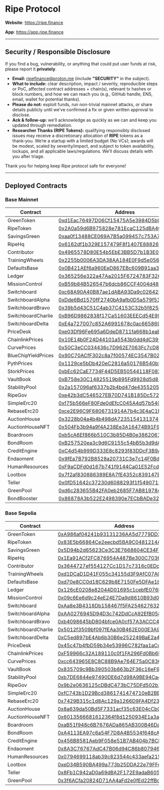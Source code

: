# Ripe Protocol

**Website**: https://ripe.finance

**App**: https://app.ripe.finance

---

## Security / Responsible Disclosure

If you find a bug, vulnerability, or anything that could put user funds at risk, please report it **privately**.

- **Email:** ripefinance@proton.me (include **"SECURITY"** in the subject).
- **What to include:** clear description, impact / severity, reproducible steps or PoC, affected contract addresses + chain(s), relevant tx hashes or block numbers, and how we can reach you (e.g., GitHub handle, ENS, email, wallet for potential thanks).
- **Please do not:** exploit funds, run non-trivial mainnet attacks, or share details publicly until we’ve confirmed a fix or given written approval to disclose.
- **Ack & follow‑up:** we’ll acknowledge as quickly as we can and keep you updated through remediation.
- **Researcher Thanks (RIPE Tokens):** qualifying responsibly disclosed issues may receive a discretionary allocation of **RIPE** tokens as a thank‑you. We’re a startup with a limited budget (No VCs); awards will be modest, scaled by severity/impact, and subject to token availability, lockups, and all applicable laws/regulations. We’ll discuss details with you after triage.

Thank you for helping keep Ripe protocol safe for everyone!

---

## Deployed Contracts

### Base Mainnet

| Contract            | Address                                                                                                               |
| ------------------- | --------------------------------------------------------------------------------------------------------------------- |
| GreenToken          | [0xd1Eac76497D06Cf15475A5e3984D5bC03de7C707](https://basescan.org/address/0xd1Eac76497D06Cf15475A5e3984D5bC03de7C707) |
| RipeToken           | [0x2A0a59d6B975828e781EcaC125dBA40d7ee5dDC0](https://basescan.org/address/0x2A0a59d6B975828e781EcaC125dBA40d7ee5dDC0) |
| SavingsGreen        | [0xaa0f13488CE069A7B5a099457c753A7CFBE04d36](https://basescan.org/address/0xaa0f13488CE069A7B5a099457c753A7CFBE04d36) |
| RipeHq              | [0x6162df1b329E157479F8f1407E888260E0EC3d2b](https://basescan.org/address/0x6162df1b329E157479F8f1407E888260E0EC3d2b) |
| Contributor         | [0x4965578D80E54b5EbE3BB5D7b1B3E0425559C1D1](https://basescan.org/address/0x4965578D80E54b5EbE3BB5D7b1B3E0425559C1D1) |
| TrainingWheels      | [0x2255b0006A3DA38AA184E0F9d5e056C2d0448065](https://basescan.org/address/0x2255b0006A3DA38AA184E0F9d5e056C2d0448065) |
| DefaultsBase        | [0x0B421AEf6a960EeD867EBc609B91aa3501115085](https://basescan.org/address/0x0B421AEf6a960EeD867EBc609B91aa3501115085) |
| Ledger              | [0x365256e322a47Aa2015F6724783F326e9B24fA47](https://basescan.org/address/0x365256e322a47Aa2015F6724783F326e9B24fA47) |
| MissionControl      | [0xB59b84B526547b6dcb86CCF4004d48E619156CF3](https://basescan.org/address/0xB59b84B526547b6dcb86CCF4004d48E619156CF3) |
| Switchboard         | [0xc68A90A40B87ae1dABA93Da9c02642F8B74030F9](https://basescan.org/address/0xc68A90A40B87ae1dABA93Da9c02642F8B74030F9) |
| SwitchboardAlpha    | [0xDde6Bd1570fF2740bA9afb0D5a579f537074B9Ea](https://basescan.org/address/0xDde6Bd1570fF2740bA9afb0D5a579f537074B9Ea) |
| SwitchboardBravo    | [0x39b5d43C51C4ab37C4153C32b5f825d10d1a83aD](https://basescan.org/address/0x39b5d43C51C4ab37C4153C32b5f825d10d1a83aD) |
| SwitchboardCharlie  | [0xB96D9862838f17Ca51603EEECd54E99f33D3461d](https://basescan.org/address/0xB96D9862838f17Ca51603EEECd54E99f33D3461d) |
| SwitchboardDelta    | [0xE4a727007c852A6991678c0ac66586998Adce6Eb](https://basescan.org/address/0xE4a727007c852A6991678c0ac66586998Adce6Eb) |
| PriceDesk           | [0xe03Df96Fe695a6DdeD8711fa668b1eaE561C7A8C](https://basescan.org/address/0xe03Df96Fe695a6DdeD8711fa668b1eaE561C7A8C) |
| ChainlinkPrices     | [0x10E14b0F24D44101a5543b0dd4dC39554dBD9761](https://basescan.org/address/0x10E14b0F24D44101a5543b0dd4dC39554dBD9761) |
| CurvePrices         | [0x50C3eCC034436c7D962E7063Fc7cD8f05A97Bbc1](https://basescan.org/address/0x50C3eCC034436c7D962E7063Fc7cD8f05A97Bbc1) |
| BlueChipYieldPrices | [0x90C70ACfF302c8a7f00574EC3547B0221f39cD28](https://basescan.org/address/0x90C70ACfF302c8a7f00574EC3547B0221f39cD28) |
| PythPrices          | [0x1129ce5bDb420eC2816a50176B540b545a137F0c](https://basescan.org/address/0x1129ce5bDb420eC2816a50176B540b545a137F0c) |
| StorkPrices         | [0xbEc62CaE7734F44D5EB50544118F08289c2BF677](https://basescan.org/address/0xbEc62CaE7734F44D5EB50544118F08289c2BF677) |
| VaultBook           | [0xB758e30C14825519b895Fd9928d5d8748A71a944](https://basescan.org/address/0xB758e30C14825519b895Fd9928d5d8748A71a944) |
| StabilityPool       | [0x2a157096af6337b2b4bd47de435520572ed5a439](https://basescan.org/address/0x2a157096af6337b2b4bd47de435520572ed5a439) |
| RipeGov             | [0xe42b3dC546527EB70D741B185Dc57226cA01839D](https://basescan.org/address/0xe42b3dC546527EB70D741B185Dc57226cA01839D) |
| SimpleErc20         | [0xf75b566eF80Fde0dEfcC045A4d57b540eb43ddfD](https://basescan.org/address/0xf75b566eF80Fde0dEfcC045A4d57b540eb43ddfD) |
| RebaseErc20         | [0xce2E96C9F6806731914A7b4c3E4aC1F296d98597](https://basescan.org/address/0xce2E96C9F6806731914A7b4c3E4aC1F296d98597) |
| AuctionHouse        | [0x3228b04a4b4b498dA7235154131374077600989F](https://basescan.org/address/0x3228b04a4b4b498dA7235154131374077600989F) |
| AuctionHouseNFT     | [0x504Fb3b94a9f4A238Ee3A16474B91F99A3f26F3A](https://basescan.org/address/0x504Fb3b94a9f4A238Ee3A16474B91F99A3f26F3A) |
| Boardroom           | [0xb5cA6Ef866b510C3b85D4B0e3862061A569412D1](https://basescan.org/address/0xb5cA6Ef866b510C3b85D4B0e3862061A569412D1) |
| BondRoom            | [0xB257520ea3c9d6C9155c54bB5b3d9dA601e2aeb4](https://basescan.org/address/0xB257520ea3c9d6C9155c54bB5b3d9dA601e2aeb4) |
| CreditEngine        | [0xC4d54b999D333E8c8293f83DDcF3B9A19B76645F](https://basescan.org/address/0xC4d54b999D333E8c8293f83DDcF3B9A19B76645F) |
| Endaoment           | [0x9fEa7B792B8528a20731C3e7c14F0Bd6F7ae9dfE](https://basescan.org/address/0x9fEa7B792B8528a20731C3e7c14F0Bd6F7ae9dfE) |
| HumanResources      | [0xF9aCDFd0d167b741f9144Ca01E52FcdE16BE108b](https://basescan.org/address/0xF9aCDFd0d167b741f9144Ca01E52FcdE16BE108b) |
| Lootbox             | [0x7f2af830886389E8A7fE4352c839147E7aa929Af](https://basescan.org/address/0x7f2af830886389E8A7fE4352c839147E7aa929Af) |
| Teller              | [0x0fD51642c37230d6088293f1f5490712078085aD](https://basescan.org/address/0x0fD51642c37230d6088293f1f5490712078085aD) |
| GreenPool           | [0xd6c283655B42FA0eb2685F7AB819784F071459dc](https://basescan.org/address/0xd6c283655B42FA0eb2685F7AB819784F071459dc) |
| BondBooster         | [0x86878A3b522E2498390e7ECbBADe32de5aa0DC9E](https://basescan.org/address/0x86878A3b522E2498390e7ECbBADe32de5aa0DC9E) |

### Base Sepolia

| Contract           | Address                                                                                                                       |
| ------------------ | ----------------------------------------------------------------------------------------------------------------------------- |
| GreenToken         | [0xA986af04241b93131236AA5d7779DD348842F26A](https://sepolia.basescan.org/address/0xA986af04241b93131236AA5d7779DD348842F26A) |
| RipeToken          | [0x83E5b66864Ce2eecbd5BA9C0481214A559B5e84c](https://sepolia.basescan.org/address/0x83E5b66864Ce2eecbd5BA9C0481214A559B5e84c) |
| SavingsGreen       | [0x5D94b2d65623Ce3C3E7668604CE34F8091307Bd1](https://sepolia.basescan.org/address/0x5D94b2d65623Ce3C3E7668604CE34F8091307Bd1) |
| RipeHq             | [0x1Ea91ACf2FC876954A487Be300C703647d575C7E](https://sepolia.basescan.org/address/0x1Ea91ACf2FC876954A487Be300C703647d575C7E) |
| Contributor        | [0x3644727ef554127Cc1D17c7316c0EDce86B78065](https://sepolia.basescan.org/address/0x3644727ef554127Cc1D17c7316c0EDce86B78065) |
| TrainingWheels     | [0xd1DCaD1D41F055c34155d3F9AfC07AC558E173B5](https://sepolia.basescan.org/address/0xd1DCaD1D41F055c34155d3F9AfC07AC558E173B5) |
| DefaultsBase       | [0xd70e8CC0d18C629b8E7150Fe5DFAe1bCc9697743](https://sepolia.basescan.org/address/0xd70e8CC0d18C629b8E7150Fe5DFAe1bCc9697743) |
| Ledger             | [0x126cE0208e82044D01695c1cebfE076B6F4BD394](https://sepolia.basescan.org/address/0x126cE0208e82044D01695c1cebfE076B6F4BD394) |
| MissionControl     | [0x09c6Ee6d9c24eE24E7Da9d8610B93d0DAb11ba8B](https://sepolia.basescan.org/address/0x09c6Ee6d9c24eE24E7Da9d8610B93d0DAb11ba8B) |
| Switchboard        | [0xAa8e3B4318Db158467f5FA254627632c3E0Adb8f](https://sepolia.basescan.org/address/0xAa8e3B4318Db158467f5FA254627632c3E0Adb8f) |
| SwitchboardAlpha   | [0xAA0276945D94D3c742DdCcA92EfB0588CC17b3f6](https://sepolia.basescan.org/address/0xAA0276945D94D3c742DdCcA92EfB0588CC17b3f6) |
| SwitchboardBravo   | [0xb4098645bD804bfce0A0cf57A3ACCC45eF59245f](https://sepolia.basescan.org/address/0xb4098645bD804bfce0A0cf57A3ACCC45eF59245f) |
| SwitchboardCharlie | [0x5012f3509bf097fEAa30B462E000E3A9cc9dEb08](https://sepolia.basescan.org/address/0x5012f3509bf097fEAa30B462E000E3A9cc9dEb08) |
| SwitchboardDelta   | [0xC5ed897bE4Ab6b30B6e252249BaE2a4B86A08eDA](https://sepolia.basescan.org/address/0xC5ed897bE4Ab6b30B6e252249BaE2a4B86A08eDA) |
| PriceDesk          | [0x45c47b4fbD59b34e53996C782faa1aCc5E128872](https://sepolia.basescan.org/address/0x45c47b4fbD59b34e53996C782faa1aCc5E128872) |
| ChainlinkPrices    | [0xF59966c32A189110c0f1FA296Fd0Bb6D848824Ff](https://sepolia.basescan.org/address/0xF59966c32A189110c0f1FA296Fd0Bb6D848824Ff) |
| CurvePrices        | [0xcc643965E8C8C88B9Ae764E75a0C836EcC8689e8](https://sepolia.basescan.org/address/0xcc643965E8C8C88B9Ae764E75a0C836EcC8689e8) |
| VaultBook          | [0x835709c9Bb390503b863b2F36c16eF9ca5f958Ec](https://sepolia.basescan.org/address/0x835709c9Bb390503b863b2F36c16eF9ca5f958Ec) |
| StabilityPool      | [0xb7DE6844e97490DE6d7d98A9BE94Ca4809724b01](https://sepolia.basescan.org/address/0xb7DE6844e97490DE6d7d98A9BE94Ca4809724b01) |
| RipeGov            | [0x9b2e0636125cDBdC473bC75DFd502b1642B68ab1](https://sepolia.basescan.org/address/0x9b2e0636125cDBdC473bC75DFd502b1642B68ab1) |
| SimpleErc20        | [0xfC743b1D29Bcd3861741474710eB2BB7CFfF1fd7](https://sepolia.basescan.org/address/0xfC743b1D29Bcd3861741474710eB2BB7CFfF1fd7) |
| RebaseErc20        | [0x7429B315c1d8Ac129a1266D9FA4Df23F4CcF5052](https://sepolia.basescan.org/address/0x7429B315c1d8Ac129a1266D9FA4Df23F4CcF5052) |
| AuctionHouse       | [0x8a639da50Bd5F7331acf35c63E04cCb093F7d6D1](https://sepolia.basescan.org/address/0x8a639da50Bd5F7331acf35c63E04cCb093F7d6D1) |
| AuctionHouseNFT    | [0x6013566681612364f8d1250934E1a3a84e955EE2](https://sepolia.basescan.org/address/0x6013566681612364f8d1250934E1a3a84e955EE2) |
| Boardroom          | [0xaB51f948c6B7676ADa865AB300B46Da4DF098c95](https://sepolia.basescan.org/address/0xaB51f948c6B7676ADa865AB300B46Da4DF098c95) |
| BondRoom           | [0xA4113EA97c6a54F7D8A4B5534f648cAaBc733666](https://sepolia.basescan.org/address/0xA4113EA97c6a54F7D8A4B5534f648cAaBc733666) |
| CreditEngine       | [0x456B8581Aeb9F058e51B7AB404b7BCEaa91f2C26](https://sepolia.basescan.org/address/0x456B8581Aeb9F058e51B7AB404b7BCEaa91f2C26) |
| Endaoment          | [0x8A3C76767AdC47B06d94C86b807946c0558B441d](https://sepolia.basescan.org/address/0x8A3C76767AdC47B06d94C86b807946c0558B441d) |
| HumanResources     | [0x0794699118ab39c823544c433aefa2151dBF190c](https://sepolia.basescan.org/address/0x0794699118ab39c823544c433aefa2151dBF190c) |
| Lootbox            | [0xeD34B590BA499a773b25DDA22e79FFeEB15bdFF4](https://sepolia.basescan.org/address/0xeD34B590BA499a773b25DDA22e79FFeEB15bdFF4) |
| Teller             | [0x8Fb1C942aD0a69dBA2F172E9adaB605e652EC9D9](https://sepolia.basescan.org/address/0x8Fb1C942aD0a69dBA2F172E9adaB605e652EC9D9) |
| GreenPool          | [0x3f6ACfa20824D71AA4aFd2e0fEd22ffBc456B0bA](https://sepolia.basescan.org/address/0x3f6ACfa20824D71AA4aFd2e0fEd22ffBc456B0bA) |
